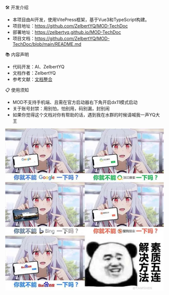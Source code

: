 🛠️ 开发介绍
* 本项目由AI开发，使用VitePress框架，基于Vue3和TypeScript构建。
* 项目地址：https://github.com/ZelbertYQ/MOD-TechDoc
* 部署地址：https://zelbertyq.github.io/MOD-TechDoc
* 项目文档：https://github.com/ZelbertYQ/MOD-TechDoc/blob/main/README.md

📚 内容声明
* 代码开发：AI、ZelbertYQ
* 文档作者：ZelbertYQ
* 参考文献：[文档整合](./A1_4.网站整合.md#文档整合-mod-document)

📋 使用须知
* MOD不支持手机端、且需在官方启动器右下角开启dx11模式启动
* 关于账号封禁：用别怕，怕别用，码别漏，封别闹
* 如果你觉得这个文档对你有帮助的话，遇到我在水群的时候请喊我一声YQ大王


![alt text](../public/PicRes/BetterUseSearch.png)
